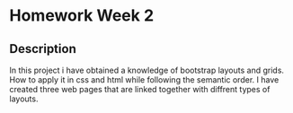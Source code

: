 # Homework Week 2

## Description
In this project i have obtained a knowledge of bootstrap layouts and grids. How to apply it in css and html while following the semantic order.
I have created three web pages that are linked together with diffrent types of layouts.

